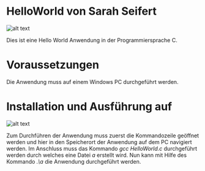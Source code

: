 # HelloWorld von Sarah Seifert

![alt text](https://ibb.co/LSp46LX "BILD ANWENDUNG")

Dies ist eine Hello World Anwendung in der Programmiersprache C.

# Voraussetzungen

Die Anwendung muss auf einem Windows PC durchgeführt werden.

# Installation und Ausführung auf 

![alt text](https://ibb.co/HTtkw64 "Bild Durchführung")


Zum Durchführen der Anwendung muss zuerst die Kommandozeile geöffnet werden und hier in den Speicherort der Anwendung auf dem PC navigiert werden.
Im Anschluss muss das Kommando *gcc HelloWorld.c* durchgeführt werden durch welches eine Datei *a* erstellt wird.
Nun kann mit Hilfe des Kommando *.\a* die Anwendung durchgeführt werden.
